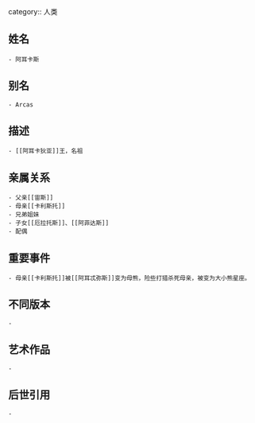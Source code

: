 category:: 人类
## 姓名
	- 阿耳卡斯
## 别名
	- Arcas
## 描述
	- [[阿耳卡狄亚]]王，名祖
## 亲属关系
	- 父亲[[宙斯]]
	- 母亲[[卡利斯托]]
	- 兄弟姐妹
	- 子女[[厄拉托斯]]、[[阿菲达斯]]
	- 配偶
## 重要事件
	- 母亲[[卡利斯托]]被[[阿耳忒弥斯]]变为母熊，险些打猎杀死母亲，被变为大小熊星座。
## 不同版本
	-
## 艺术作品
	-
## 后世引用
	-
